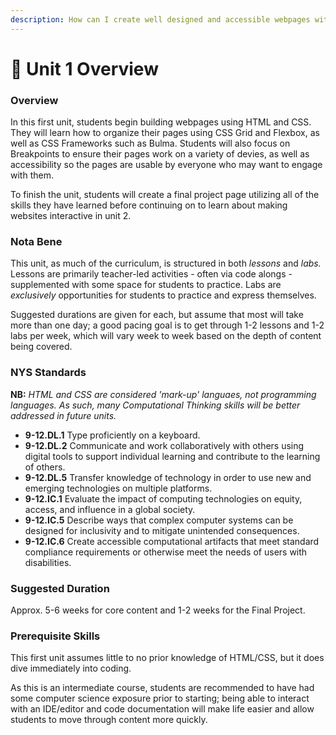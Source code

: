 ```yaml
---
description: How can I create well designed and accessible webpages with HTML and CSS?
---
```


# 🔮 Unit 1 Overview

### Overview

In this first unit, students begin building webpages using HTML and CSS. They will learn how to organize their pages using CSS Grid and Flexbox, as well as CSS Frameworks such as Bulma. Students will also focus on Breakpoints to ensure their pages work on a variety of devies, as well as accessibility so the pages are usable by everyone who may want to engage with them.

To finish the unit, students will create a final project page utilizing all of the skills they have learned before continuing on to learn about making websites interactive in unit 2.

### Nota Bene

This unit, as much of the curriculum, is structured in both _lessons_ and _labs._ Lessons are primarily teacher-led activities - often via code alongs - supplemented with some space for students to practice. Labs are _exclusively_ opportunities for students to practice and express themselves.

Suggested durations are given for each, but assume that most will take more than one day; a good pacing goal is to get through 1-2 lessons and 1-2 labs per week, which will vary week to week based on the depth of content being covered.

### NYS Standards

**NB:** _HTML and CSS are considered 'mark-up' languaes, not programming languages. As such, many Computational Thinking skills will be better addressed in future units._

* **9-12.DL.1** Type proficiently on a keyboard.
* **9-12.DL.2** Communicate and work collaboratively with others using digital tools to support individual learning and contribute to the learning of others.
* **9-12.DL.5** Transfer knowledge of technology in order to use new and emerging technologies on multiple platforms.
* **9-12.IC.1** Evaluate the impact of computing technologies on equity, access, and influence in a global society.
* **9-12.IC.5** Describe ways that complex computer systems can be designed for inclusivity and to mitigate unintended consequences.
* **9-12.IC.6** Create accessible computational artifacts that meet standard compliance requirements or otherwise meet the needs of users with disabilities.

### Suggested Duration

Approx. 5-6 weeks for core content and 1-2 weeks for the Final Project.

### Prerequisite Skills

This first unit assumes little to no prior knowledge of HTML/CSS, but it does dive immediately into coding.&#x20;

As this is an intermediate course, students are recommended to have had some computer science exposure prior to starting; being able to interact with an IDE/editor and code documentation will make life easier and allow students to move through content more quickly.